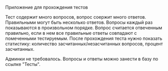 Приложение для прохождения тестов

Тест содержит много вопросов, вопрос соержит много ответов. Правильными могут быть несколько ответов.
Вопросы каждый раз показываются в произвольном порядке. Вопрос считается отвеченным правильно,
если в нем все правильные ответы совпадают с помеченными тестируемым.
После прохождения теста нужно показать статистику: количество засчитанных/незасчитанных вопросов, процент засчитанных.

Админки не требовалось. Вопросы и ответы можно занести в базу по ссылке "Тесты".


